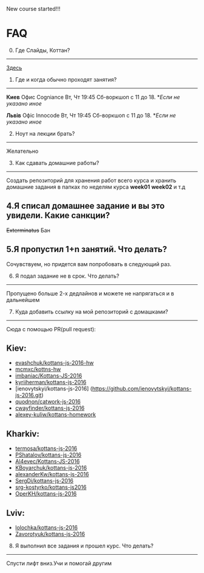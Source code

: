 New course started!!!

FAQ
=======

0. Где Слайды, Коттан?
--------------
[Здесь](http://kottans.org/js-slides/)

1. Где и когда обычно проходят занятия?
-----------------------
**Киев**
Офис Cogniance
Вт, Чт 19:45
Сб-воркшоп с 11 до 18. **Если не указано иное*

**Львів**
Офіс Innocode
Вт, Чт 19:45
Сб-воркшоп с 11 до 18. **Если не указано иное*

2. Ноут на лекции брать?
------------------
Желательно

3. Как сдавать домашние работы?
-------------------
Создать репозиторий для хранения работ всего курса и хранить домашние задания в папках по неделям курса
**week01** **week02** и т.д

4.Я списал домашнее задание и вы это увидели. Какие санкции?
--------------
~~Exterminatus~~ Бан

5.Я пропустил 1+n занятий. Что делать?
-------------------------------------
Сочувствуем, но придется вам попробовать в следующий раз.

6. Я подал задание не в срок. Что делать?
------------------
Пропущено больше 2-х дедлайнов и можете не напрягаться и в дальнейшем


7. Куда добавить ссылку на мой репозиторий с домашками?
--------------
Сюда с помощью PR(pull request):

## Kiev:
+ [evashchuk/kottans-js-2016-hw](https://github.com/evashchuk/kottans-js-2016-hw.git)
+ [mcmxc/kottns-hw](https://github.com/mcmxc/kottns-hw.git)
+ [imbaniac/Kottans-JS-2016](https://github.com/imbaniac/Kottans-JS-2016)
+ [kyriiherman/kottans-js-2016](https://github.com/kyriiherman/kottans-js-2016.git)
+ [ienovytskyi/kottans-js-2016] (https://github.com/ienovytskyi/kottans-js-2016.git)
+ [quodnon/catwork-js-2016](https://github.com/quodnon/catwork-js-2016.git)
+ [cwayfinder/kottans-js-2016](https://github.com/cwayfinder/kottans-js-2016)
+ [alexey-kuliw/kottans-homework](https://github.com/alexey-kuliw/kottans-homework.git)  

## Kharkiv:
+ [termosa/kottans-js-2016](https://github.com/termosa/kottans-js-2016)  
+ [PShatalov/kottans-js-2016](https://github.com/PShatalov/kottans-js-2016.git)
+ [Al4evec/Kottans-JS-2016](https://github.com/Al4evec/Kottans-JS-2016.git)
+ [KBoyarchuk/kottans-js-2016](https://github.com/KBoyarchuk/kottans-js-2016)
+ [alexanderKw/kottans-js-2016](https://github.com/alexanderKw/kottans-js-2016.git)
+ [SergDi/kottans-js-2016](https://github.com/SergDi/kottans-js-2016.git)
+ [srg-kostyrko/kottans-js2016](https://github.com/srg-kostyrko/kottans-js2016.git)
+ [OperKH/kottans-js-2016](https://github.com/OperKH/kottans-js-2016.git)

## Lviv:
+ [lolochka/kottans-js-2016](https://github.com/lolochka/kottans-js-2016)
+ [Zavorotyuk/kottans-js-2016](https://github.com/Zavorotyuk/kottans-js-2016.git)
8. Я выполнил все задания и прошел курс. Что делать?
---------------------------
Спусти лифт вниз.Учи и помогай другим
